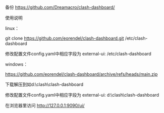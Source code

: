 备份 https://github.com/Dreamacro/clash-dashboard/

使用说明

linux： 

git clone https://github.com/eorendel/clash-dashboard.git  /etc/clash-dashboard

修改配置文件config.yaml中相应字段为 external-ui: /etc/clash-dashboard

windows：

https://github.com/eorendel/clash-dashboard/archive/refs/heads/main.zip

下载解压到如d:\clash\clash-dashboard

修改配置文件config.yaml中相应字段为 external-ui: d:\clash\clash-dashboard


在浏览器里访问 http://127.0.0.1:9090/ui/

